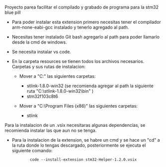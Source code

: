 Proyecto parea facilitar el compilado y grabado de programa para la stm32 blue pill

-   Para poder instalar esta extension primero necesitas tener el compilador arm-none-eabi-gcc instalado
    y tenerlo agregado al path.
-   Necesitas tener instalado Git bash agregarlo al path para poder llamarlo desde la cmd de windows.
-   Se necesita instalar vs code.

-   En la carpeta resources se tienen todos los archivos necesarios. Carpetas y sus rutas de instalacion:

    -   Mover a "C:\" las siguientes carpetas:

        - stlink-1.8.0-win32 (se recomienda agregar al path la siguiente ruta "C:\stlink-1.8.0-win32\bin" )
        - stm32f103c8t6
    
    -   Mover a "C:\Program Files (x86)\" las siguientes carpetas:

        - stlink



Para la instalacion de un .vsix necesitaras algunas dependencias, se recomienda instalar las que aun no se tenga.

-   Para la instalacion de la extension, se habre un cmd y se hace un "cd" a la ruta donde lo tengas        descargado, posteriormente se ejecuta el siguiente comando:

                code --install-extension stm32-Helper-1.2.0.vsix
